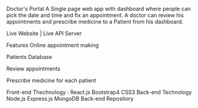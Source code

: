 Doctor's Portal
A Single page web app with dashboard where people can pick the date and time and fix an appointment. A doctor can review his appointments and prescribe medicine to a Patient from his dashboard.

Live Website | Live API Server

Features
Online appointment making

Patients Database

Review appointments

Prescribe medicine for each patient

Front-end Thechnology :
React.js
Bootstrap4
CSS3
Back-end Technology
Node.js
Express.js
MongoDB
Back-end Repository
